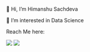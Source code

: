 👋 Hi, I’m Himanshu Sachdeva

👀 I’m interested in Data Science

Reach Me here:

<a href ="mailto:himanshu.sachdeva1011@gmail.com"><img src="https://img.shields.io/badge/Gmail-D14836?style=for-the-badge&logo=gmail&logoColor=white"/></a>   <a href = "https://www.linkedin.com/in/himanshu-sachdeva-10101/"><img src="https://img.shields.io/badge/LinkedIn-0077B5?style=for-the-badge&logo=linkedin&logoColor=white"/></a>
<!---
HimanshuSachdeva1011/HimanshuSachdeva1011 is a ✨ special ✨ repository because its `README.md` (this file) appears on your GitHub profile.
You can click the Preview link to take a look at your changes.
- 👀 I’m interested in Data Science
- 🌱 I’m currently learning ...
- 💞️ I’m looking to collaborate on ...
- [![My github stats](https://github-readme-stats.vercel.app/api?username=HimanshuSachdeva1011)](https://github.com/HimanshuSachdeva1011/github-readme-stats)
- - 👋 Hi, I’m Himanshu Sachdeva
- 📫 You can reach me via <a href = "linkedin.com/in/himanshu-sachdeva-10101/">Linkedin</a> 

--->
